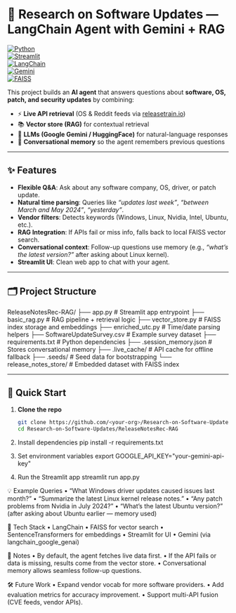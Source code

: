 # 📡 Research on Software Updates — LangChain Agent with Gemini + RAG

[![Python](https://img.shields.io/badge/Python-3.10+-blue?logo=python)](https://www.python.org/)  
[![Streamlit](https://img.shields.io/badge/Streamlit-App-red?logo=streamlit)](https://streamlit.io/)  
[![LangChain](https://img.shields.io/badge/LangChain-RAG-green?logo=chainlink)](https://www.langchain.com/)  
[![Gemini](https://img.shields.io/badge/Google-Gemini-black?logo=google)](https://deepmind.google/technologies/gemini/)  
[![FAISS](https://img.shields.io/badge/FAISS-VectorDB-orange)](https://faiss.ai/) 

This project builds an **AI agent** that answers questions about **software, OS, patch, and security updates** by combining:

- ⚡ **Live API retrieval** (OS & Reddit feeds via [releasetrain.io](https://releasetrain.io))  
- 📚 **Vector store (RAG)** for contextual retrieval  
- 🤖 **LLMs (Google Gemini / HuggingFace)** for natural-language responses  
- 🧠 **Conversational memory** so the agent remembers previous questions  

---

## ✨ Features
- **Flexible Q&A**: Ask about any software company, OS, driver, or patch update.  
- **Natural time parsing**: Queries like *“updates last week”*, *“between March and May 2024”*, *“yesterday”*.  
- **Vendor filters**: Detects keywords (Windows, Linux, Nvidia, Intel, Ubuntu, etc.).  
- **RAG Integration**: If APIs fail or miss info, falls back to local FAISS vector search.  
- **Conversational context**: Follow-up questions use memory (e.g., *“what’s the latest version?”* after asking about Linux kernel).  
- **Streamlit UI**: Clean web app to chat with your agent.  

---

## 🗂 Project Structure
ReleaseNotesRec-RAG/
├── app.py                # Streamlit app entrypoint
├── basic_rag.py          # RAG pipeline + retrieval logic
├── vector_store.py       # FAISS index storage and embeddings
├── enriched_utc.py       # Time/date parsing helpers
├── SoftwareUpdateSurvey.csv  # Example survey dataset
├── requirements.txt      # Python dependencies
├── .session_memory.json  # Stores conversational memory
├── .live_cache/          # API cache for offline fallback
├── .seeds/               # Seed data for bootstrapping
└── release_notes_store/  # Embedded dataset with FAISS index

---

## 🚀 Quick Start

1. **Clone the repo**
   ```bash
   git clone https://github.com/<your-org>/Research-on-Software-Updates.git
   cd Research-on-Software-Updates/ReleaseNotesRec-RAG

2. 	Install dependencies
    pip install -r requirements.txt

3.	Set environment variables
    export GOOGLE_API_KEY="your-gemini-api-key"

4.	Run the Streamlit app
    streamlit run app.py

💡 Example Queries
	•	“What Windows driver updates caused issues last month?”
	•	“Summarize the latest Linux kernel release notes.”
	•	“Any patch problems from Nvidia in July 2024?”
	•	“What’s the latest Ubuntu version?” (after asking about Ubuntu earlier — memory used)

🧩 Tech Stack
	•	LangChain
	•	FAISS for vector search
	•	SentenceTransformers for embeddings
	•	Streamlit for UI
	•	Gemini (via langchain_google_genai)

📌 Notes
	•	By default, the agent fetches live data first.
	•	If the API fails or data is missing, results come from the vector store.
	•	Conversational memory allows seamless follow-up questions.

🛠 Future Work
	•	Expand vendor vocab for more software providers.
	•	Add evaluation metrics for accuracy improvement.
	•	Support multi-API fusion (CVE feeds, vendor APIs).
